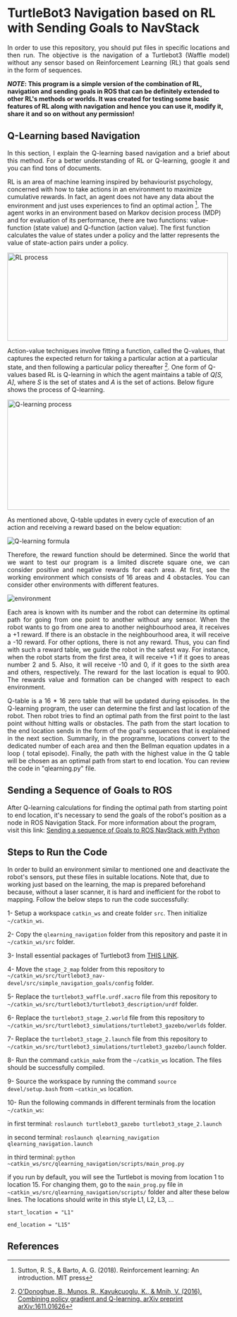 # TurtleBot3 Navigation based on RL with Sending Goals to NavStack

<p align="justify">
    In order to use this repository, you should put files in specific locations and then run. The objective is the navigation of a Turtlebot3 (Waffle model) without any sensor based on Reinforcement Learning (RL) that goals send in the form of sequences.
 </p>

**_NOTE_: This program is a simple version of the combination of RL, navigation and sending goals in ROS that can be definitely extended to other RL's methods or worlds. It was created for testing some basic features of RL along with navigation and hence you can use it, modify it, share it and so on without any permission!**

## Q-Learning based Navigation
<p align="justify">
  In this section, I explain the Q-learning based navigation and a brief about this method. For a better understanding of RL or Q-learning, google it and you can find tons of documents. 
  </p>

RL is an area of machine learning inspired by behaviourist psychology, concerned with how to take actions in an environment to maximize cumulative rewards. In fact, an agent does not have any data about the environment and just uses experiences to find an optimal action [^1]. The agent works in an environment based on Markov decision process (MDP) and for evaluation of its performance, there are two functions: value-function (state value) and Q-function (action value). The first function calculates the value of states under a policy and the latter represents the value of state-action pairs under a policy.

<img src="https://drive.google.com/uc?export=view&id=1c9LnShrP586bfPXWtju8ge15u5Lmiqcy" width="500" height="200" alt="RL process" align="middle">

Action-value techniques involve fitting a function, called the Q-values, that captures the expected return for taking a particular action at a particular state, and then following a particular policy thereafter [^2]. One form of Q-values based RL is Q-learning in which the agent maintains a table of *Q[S, A]*, where *S* is the set of states and *A* is the set of actions. Below figure shows the process of Q-learning.

<img src="https://drive.google.com/uc?export=view&id=1vmV6-BGJZqgsDGIoZUi84vCrAbnDn7eK" width="700" height="250" alt="Q-learning process" align="middle">

As mentioned above, Q-table updates in every cycle of execution of an action and receiving a reward based on the below equation:


<img src="https://drive.google.com/uc?export=view&id=1VpDmhPo3sUf7Kth1KydLVZT0fHjGefxf" alt="Q-learning formula" align="middle">


<p align="justify">
    Therefore, the reward function should be determined. Since the world that we want to test our program is a limited discrete square one, we can consider positive and negative rewards for each area. At first, see the working environment which consists of 16 areas and 4 obstacles. You can consider other environments with different features.
    </p>

<img src="https://drive.google.com/uc?export=view&id=1zc_CUuXLxaJQBaTBaqrfQ2AtNzdpUuCZ" alt="environment" align="middle">

<p align="justify">
    Each area is known with its number and the robot can determine its optimal path for going from one point to another without any sensor. When the robot wants to go from one area to another neighbourhood area, it receives a +1 reward. If there is an obstacle in the neighbourhood area, it will receive a -10 reward. For other options, there is not any reward. Thus, you can find with such a reward table, we guide the robot in the safest way. For instance, when the robot starts from the first area, it will receive +1 if it goes to areas number 2 and 5. Also, it will receive -10 and 0, if it goes to the sixth area and others, respectively. The reward for the last location is equal to 900. The rewards value and formation can be changed with respect to each environment.
    </p>
<p align="justify">
    Q-table is a 16 * 16 zero table that will be updated during episodes. In the Q-learning program, the user can determine the first and last location of the robot. Then robot tries to find an optimal path from the first point to the last point without hitting walls or obstacles. The path from the start location to the end location sends in the form of the goal's sequences that is explained in the next section. Summarily, in the programme, locations convert to the dedicated number of each area and then the Bellman equation updates in a loop ( total episode). Finally, the path with the highest value in the Q table will be chosen as an optimal path from start to end location. You can review the code in "qlearning.py" file.
    </p>
    
## Sending a Sequence of Goals to ROS

After Q-learning calculations for finding the optimal path from starting point to end location, it's necessary to send the goals of the robot's position as a node in ROS Navigation Stack. For more information about the program, visit this link: [Sending a sequence of Goals to ROS NavStack with Python](https://hotblackrobotics.github.io/en/blog/2018/01/29/seq-goals-py/) 

## Steps to Run the Code
In order to build an environment similar to mentioned one and deactivate the robot's sensors, put these files in suitable locations. Note that, due to working just based on the learning, the map is prepared beforehand because, without a laser scanner, it is hard and inefficient for the robot to mapping. Follow the below steps to run the code successfully:

1- Setup a workspace `catkin_ws` and create folder `src`. Then initialize `~/catkin_ws`.

2- Copy the `qlearning_navigation` folder from this repository and paste it in `~/catkin_ws/src` folder.

3- Install essential packages of Turtlebot3 from [THIS LINK](https://github.com/ROBOTIS-GIT/turtlebot3).

4- Move the `stage_2_map` folder from this repository to `~/catkin_ws/src/turtlebot3_nav-devel/src/simple_navigation_goals/config` folder.

5- Replace the `turtlebot3_waffle.urdf.xacro` file from this repository to `~/catkin_ws/src/turtlebot3/turtlebot3_description/urdf` folder.

6- Replace the `turtlebot3_stage_2.world` file from this repository to `~/catkin_ws/src/turtlebot3_simulations/turtlebot3_gazebo/worlds` folder.

7- Replace the `turtlebot3_stage_2.launch` file from this repository to `~/catkin_ws/src/turtlebot3_simulations/turtlebot3_gazebo/launch` folder.

8- Run the command `catkin_make` from the `~/catkin_ws` location. The files should be successfully compiled.

9- Source the workspace by running the command `source devel/setup.bash` from `~catkin_ws` location.

10- Run the following commands in different terminals from the location `~/catkin_ws`:

in first terminal: `roslaunch turtlebot3_gazebo turtlebot3_stage_2.launch`

in second terminal: `roslaunch qlearning_navigation qlearning_navigation.launch`

in third terminal: `python ~catkin_ws/src/qlearning_navigation/scripts/main_prog.py`

if you run by default, you will see the Turtlebot is moving from location 1 to location 15. For changing them, go to the `main_prog.py` file in `~catkin_ws/src/qlearning_navigation/scripts/` folder and alter these below lines. The locations should write in this style L1, L2, L3, ...

`start_location = "L1"`

`end_location = "L15"`


## References

[^1]: Sutton, R. S., & Barto, A. G. (2018). Reinforcement learning: An introduction. MIT press
[^2]: [O'Donoghue, B., Munos, R., Kavukcuoglu, K., & Mnih, V. (2016). Combining policy gradient and Q-learning. arXiv preprint arXiv:1611.01626](https://arxiv.org/abs/1611.01626)
